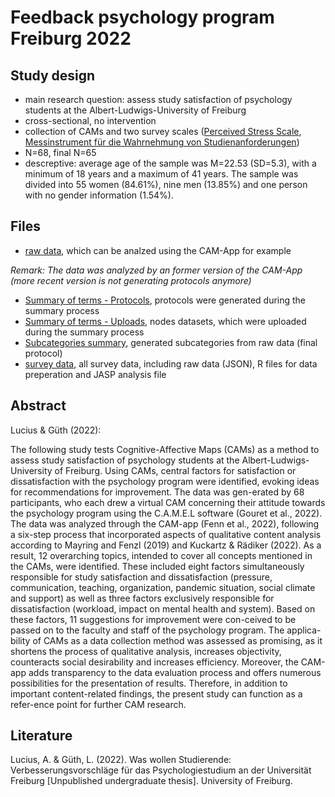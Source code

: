 # Feedback psychology program Freiburg 2022

## Study design

- main research question: assess study satisfaction of psychology students at the Albert-Ludwigs-University of Freiburg
- cross-sectional, no intervention
- collection of CAMs and two survey scales ([Perceived Stress Scale](https://www.sciencedirect.com/science/article/pii/S169726002030017X), [Messinstrument für die Wahrnehmung von Studienanforderungen](https://zis.gesis.org/skala/J%C3%A4nsch-Bosse-Messinstrument-f%C3%BCr-die-Wahrnehmung-von-Studienanforderungen-(MWS)))
- N=68, final N=65
- descreptive: average age of the sample was M=22.53 (SD=5.3), with a minimum of 18 years and a maximum of 41 years. The sample was divided into 55 women (84.61%), nine men (13.85%) and one person with no gender information (1.54%).


## Files
- [raw data](/Feedback%20psychology%20program%20Freiburg%202022/raw%20data), which can be analzed using the CAM-App for example

*Remark: The data was analyzed by an former version of the CAM-App (more recent version is not generating protocols anymore)*
- [Summary of terms - Protocols](/Feedback%20psychology%20program%20Freiburg%202022/Summary%20of%20terms%20-%20Protocols), protocols were generated during the summary process
- [Summary of terms - Uploads](/Feedback%20psychology%20program%20Freiburg%202022/Summary%20of%20terms%20-%20Uploads), nodes datasets, which were uploaded during the summary process
- [Subcategories summary](/Feedback%20psychology%20program%20Freiburg%202022/Subcategories%20summary), generated subcategories from raw data (final protocol)
- [survey data](/Feedback%20psychology%20program%20Freiburg%202022/survey%20data), all survey data, including raw data (JSON), R files for data preperation and JASP analysis file



## Abstract

Lucius & Güth (2022):

The following study tests Cognitive-Affective Maps (CAMs) as a method to assess study satisfaction of psychology students at the Albert-Ludwigs-University of Freiburg. Using CAMs, central factors for satisfaction or dissatisfaction with the psychology program were identified, evoking ideas for recommendations for improvement. The data was gen-erated by 68 participants, who each drew a virtual CAM concerning their attitude towards the psychology program using the C.A.M.E.L software (Gouret et al., 2022). The data was analyzed through the CAM-app (Fenn et al., 2022), following a six-step process that incorporated aspects of qualitative content analysis according to Mayring and Fenzl (2019) and Kuckartz & Rädiker (2022). As a result, 12 overarching topics, intended to cover all concepts mentioned in the CAMs, were identified. These included eight factors simultaneously responsible for study satisfaction and dissatisfaction (pressure, communication, teaching, organization, pandemic situation, social climate and support) as well as three factors exclusively responsible for dissatisfaction (workload, impact on mental health and system). Based on these factors, 11 suggestions for improvement were con-ceived to be passed on to the faculty and staff of the psychology program. The applica-bility of CAMs as a data collection method was assessed as promising, as it shortens the process of qualitative analysis, increases objectivity, counteracts social desirability and increases efficiency. Moreover, the CAM-app adds transparency to the data evaluation process and offers numerous possibilities for the presentation of results. Therefore, in addition to important content-related findings, the present study can function as a refer-ence point for further CAM research.


## Literature
Lucius, A. & Güth, L. (2022). Was wollen Studierende: Verbesserungsvorschläge für das Psychologiestudium an der Universität Freiburg [Unpublished undergraduate thesis]. University of Freiburg.
